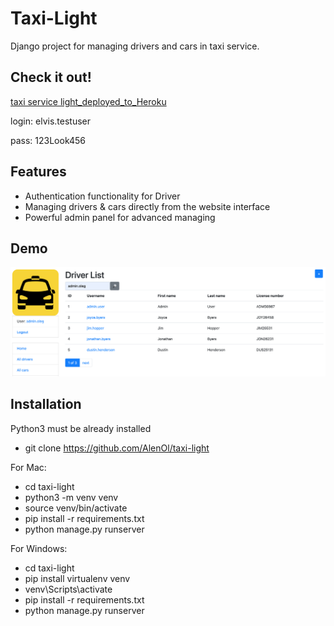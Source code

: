 # Taxi-Light

Django project for managing drivers and cars in taxi service.

## Check it out!

[taxi service light_deployed_to_Heroku](https://taxi-light.herokuapp.com/)

login: elvis.testuser

pass: 123Look456

## Features

* Authentication functionality for Driver
* Managing drivers & cars directly from the website interface
* Powerful admin panel for advanced managing

## Demo

![Website Interface](taxi_screen.png)

## Installation

Python3 must be already installed

* git clone https://github.com/AlenOl/taxi-light

For Mac:

* cd taxi-light
* python3 -m venv venv
* source venv/bin/activate
* pip install -r requirements.txt
* python manage.py runserver

For Windows:

* cd taxi-light
* pip install virtualenv venv
* venv\Scripts\activate
* pip install -r requirements.txt
* python manage.py runserver 
